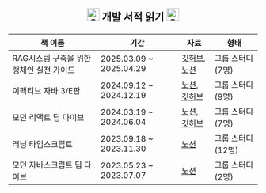 ## <p align="center"><img src="https://raw.githubusercontent.com/Tarikul-Islam-Anik/Animated-Fluent-Emojis/master/Emojis/Smilies/Grey%20Heart.png" alt="Grey Heart" width="25" height="25" /> 개발 서적 읽기 <img src="https://raw.githubusercontent.com/Tarikul-Islam-Anik/Animated-Fluent-Emojis/master/Emojis/Smilies/Grey%20Heart.png" alt="Grey Heart" width="25" height="25" />


| 책 이름                     | 기간                    | 자료                                                                                                                                                                           | 형태               |
| --------------------------- | ----------------------- | ------------------------------------------------------------------------------------------------------------------------------------------------------------------------------ | ------------------ |
| RAG시스템 구축을 위한 랭체인 실전 가이드 | 2025.03.09 ~ 2025.04.29 | [깃허브](https://github.com/JAVACAFE-STUDY/2025-langchain-rag), [노션](https://yeonj.notion.site/RAG-1a21f7ba02888088b463ebf3c394682f?pvs=4)                                  | 그룹 스터디 (7명)  |
| 이펙티브 자바 3/E판         | 2024.09.12 ~ 2024.12.19 | [노션](https://yeonj.notion.site/3-E-04bb3e5a92244f1997b32a7c445cbcc2?pvs=4), [깃허브](https://github.com/JAVACAFE-STUDY/2024-effective-java)                                  | 그룹 스터디 (9명)  |
| 모던 리액트 딥 다이브       | 2024.03.19 ~ 2024.06.04 | [노션](https://yeonj.notion.site/Modern-React-Deep-Dive-1141f7ba02888028be35f7a4673a31d4?pvs=4), [깃허브](https://github.com/JAVACAFE-STUDY/2024-modern-react-deep-dive-study) | 그룹 스터디 (7명)  |
| 러닝 타입스크립트           | 2023.09.18 ~ 2023.11.30 | [노션](https://yeonj.notion.site/Learning-Typescript-1141f7ba028880dc9374c90d8731088f?pvs=4)                                                                                   | 그룹 스터디 (12명) |
| 모던 자바스크립트 딥 다이브 | 2023.05.23 ~ 2023.07.07 | [노션](https://yjmj.notion.site/JS-Deep-Dive-ff582e4a8cb644129bc2a61c1c161884)                                                                                                 | 그룹 스터디 (2명)  |
